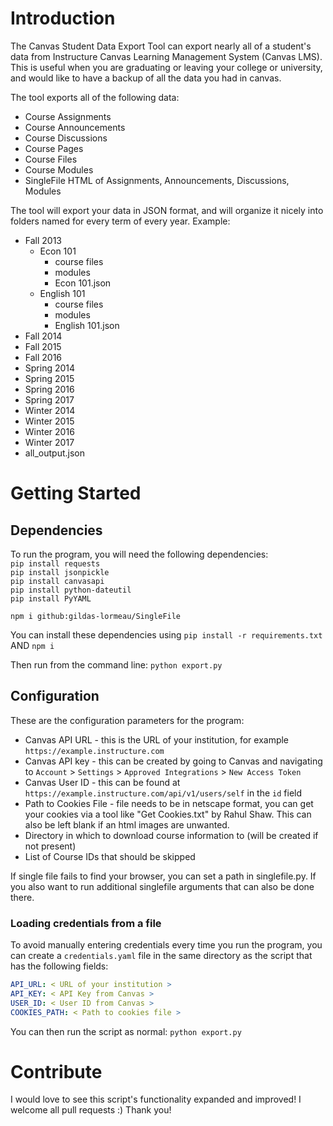 # Introduction
The Canvas Student Data Export Tool can export nearly all of a student's data from Instructure Canvas Learning Management System (Canvas LMS).
This is useful when you are graduating or leaving your college or university, and would like to have a backup of all the data you had in canvas.

The tool exports all of the following data:
- Course Assignments
- Course Announcements
- Course Discussions
- Course Pages
- Course Files
- Course Modules
- SingleFile HTML of Assignments, Announcements, Discussions, Modules


The tool will export your data in JSON format, and will organize it nicely into folders named for every term of every year.
Example:
- Fall 2013
  - Econ 101
    - course files
    - modules
    - Econ 101.json
  - English 101
    - course files
    - modules
    - English 101.json
- Fall 2014
- Fall 2015
- Fall 2016
- Spring 2014
- Spring 2015
- Spring 2016
- Spring 2017
- Winter 2014
- Winter 2015
- Winter 2016
- Winter 2017
- all_output.json

# Getting Started

## Dependencies
To run the program, you will need the following dependencies:  
`pip install requests`  
`pip install jsonpickle`  
`pip install canvasapi`  
`pip install python-dateutil`  
`pip install PyYAML`

`npm i github:gildas-lormeau/SingleFile`

You can install these dependencies using
`pip install -r requirements.txt` 
AND
`npm i`

Then run from the command line:
`python export.py`

## Configuration
These are the configuration parameters for the program:
- Canvas API URL - this is the URL of your institution, for example `https://example.instructure.com`
- Canvas API key - this can be created by going to Canvas and navigating to `Account` > `Settings` > `Approved Integrations` > `New Access Token`
- Canvas User ID - this can be found at `https://example.instructure.com/api/v1/users/self` in the `id` field
- Path to Cookies File - file needs to be in netscape format, you can get your cookies via a tool like "Get Cookies.txt" by Rahul Shaw. This can also be left blank if an html images are unwanted.
- Directory in which to download course information to (will be created if not present)
- List of Course IDs that should be skipped

If single file fails to find your browser, you can set a path in singlefile.py. If you also want to run additional singlefile arguments that can also be done there.

### Loading credentials from a file
To avoid manually entering credentials every time you run the program, you can create a `credentials.yaml` file in the same directory as the script that has the following fields:

```yaml
API_URL: < URL of your institution >
API_KEY: < API Key from Canvas >
USER_ID: < User ID from Canvas >
COOKIES_PATH: < Path to cookies file >
```

You can then run the script as normal:
`python export.py`

# Contribute
I would love to see this script's functionality expanded and improved! I welcome all pull requests :) Thank you!
